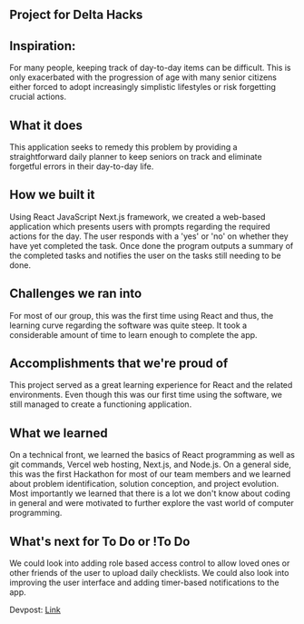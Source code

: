 ## Project for Delta Hacks

## Inspiration: 
For many people, keeping track of day-to-day items can be difficult. This is only exacerbated with the progression of age with many senior citizens either forced to adopt increasingly simplistic lifestyles or risk forgetting crucial actions.

## What it does
This application seeks to remedy this problem by providing a straightforward daily planner to keep seniors on track and eliminate forgetful errors in their day-to-day life. 

## How we built it
Using React JavaScript Next.js framework, we created a web-based application which presents users with prompts regarding the required actions for the day. The user responds with a 'yes' or 'no' on whether they have yet completed the task. Once done the program outputs a summary of the completed tasks and notifies the user on the tasks still needing to be done. 

## Challenges we ran into
For most of our group, this was the first time using React and thus, the learning curve regarding the software was quite steep. It took a considerable amount of time to learn enough to complete the app. 

## Accomplishments that we're proud of
This project served as a great learning experience for React and the related environments. Even though this was our first time using the software, we still managed to create a functioning application. 

## What we learned
On a technical front, we learned the basics of React programming as well as git commands, Vercel web hosting, Next.js, and Node.js. On a general side, this was the first Hackathon for most of our team members and we learned about problem identification, solution conception, and project evolution. Most importantly we learned that there is a lot we don't know about coding in general and were motivated to further explore the vast world of computer programming. 

## What's next for To Do or !To Do
We could look into adding role based access control to allow loved ones or other friends of the user to upload daily checklists. We could also look into improving the user interface and adding timer-based notifications to the app. 

Devpost: [Link](https://devpost.com/submit-to/17051-deltahacks-ix/manage/submissions/382091-to-do-or-to-do/project_details/edit)
